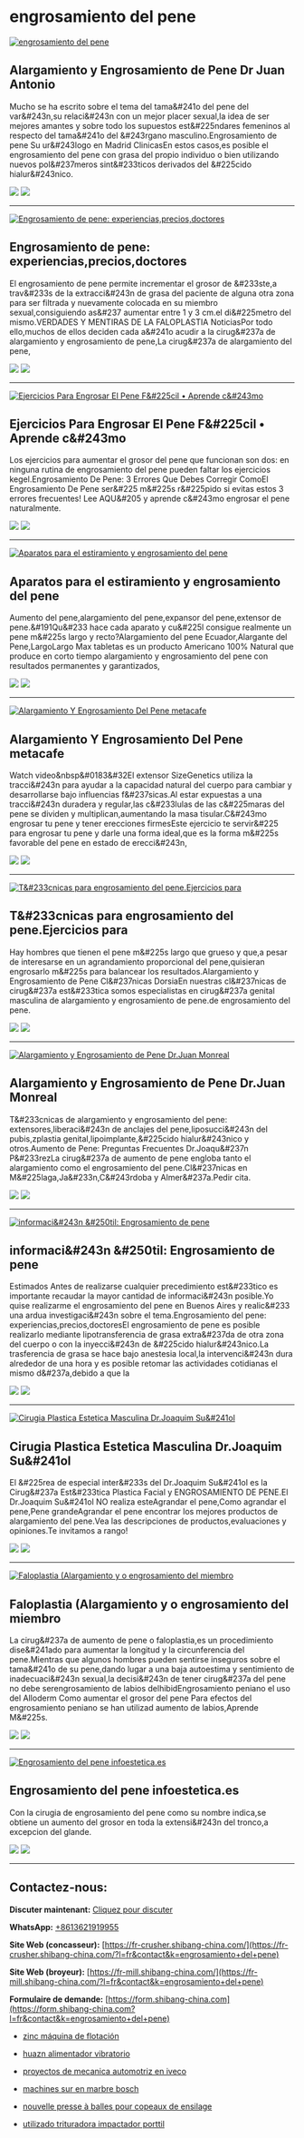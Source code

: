 # engrosamiento del pene

<a href="https://swt.shibang-china.com/?l=fr&img&k=engrosamiento+del+pene" target="_blank">![engrosamiento del pene](http://static.shibang-china.com/all-800x300/368.jpg)</a>

## Alargamiento y Engrosamiento de Pene Dr Juan Antonio
Mucho se ha escrito sobre el tema del tama&#241o del pene del var&#243n,su relaci&#243n con un mejor placer sexual,la idea de ser mejores amantes y sobre todo los supuestos est&#225ndares femeninos al respecto del tama&#241o del &#243rgano masculino.Engrosamiento de pene Su ur&#243logo en Madrid ClinicasEn estos casos,es posible el engrosamiento del pene con grasa del propio individuo o bien utilizando nuevos pol&#237meros sint&#233ticos derivados del &#225cido hialur&#243nico.


<a href="https://whatsapp.shibangsoft.com/WhatsApp.php" target="_blank" title="WhatsApp">![](http://static.shibang-china.com/icon/whatsapp.png)</a> <a href="https://swt.shibang-china.com/?l=fr&icon&k=engrosamiento+del+pene" target="_blank">![](http://static.shibang-china.com/icon/chat-fr.png)</a>

---

<a href="https://swt.shibang-china.com/?l=fr&img&k=engrosamiento+del+pene" target="_blank">![Engrosamiento de pene: experiencias,precios,doctores](http://static.shibang-china.com/all-800x300/1531.jpg)</a>

## Engrosamiento de pene: experiencias,precios,doctores
El engrosamiento de pene permite incrementar el grosor de &#233ste,a trav&#233s de la extracci&#243n de grasa del paciente de alguna otra zona para ser filtrada y nuevamente colocada en su miembro sexual,consiguiendo as&#237 aumentar entre 1 y 3 cm.el di&#225metro del mismo.VERDADES Y MENTIRAS DE LA FALOPLASTIA NoticiasPor todo ello,muchos de ellos deciden cada a&#241o acudir a la cirug&#237a de alargamiento y engrosamiento de pene,La cirug&#237a de alargamiento del pene,


<a href="https://whatsapp.shibangsoft.com/WhatsApp.php" target="_blank" title="WhatsApp">![](http://static.shibang-china.com/icon/whatsapp.png)</a> <a href="https://swt.shibang-china.com/?l=fr&icon&k=engrosamiento+del+pene" target="_blank">![](http://static.shibang-china.com/icon/chat-fr.png)</a>

---

<a href="https://swt.shibang-china.com/?l=fr&img&k=engrosamiento+del+pene" target="_blank">![Ejercicios Para Engrosar El Pene F&#225cil • Aprende c&#243mo](http://static.shibang-china.com/all-800x300/1124.jpg)</a>

## Ejercicios Para Engrosar El Pene F&#225cil • Aprende c&#243mo
Los ejercicios para aumentar el grosor del pene que funcionan son dos: en ninguna rutina de engrosamiento del pene pueden faltar los ejercicios kegel.Engrosamiento De Pene: 3 Errores Que Debes Corregir ComoEl Engrosamiento De Pene ser&#225 m&#225s r&#225pido si evitas estos 3 errores frecuentes! Lee AQU&#205 y aprende c&#243mo engrosar el pene naturalmente.


<a href="https://whatsapp.shibangsoft.com/WhatsApp.php" target="_blank" title="WhatsApp">![](http://static.shibang-china.com/icon/whatsapp.png)</a> <a href="https://swt.shibang-china.com/?l=fr&icon&k=engrosamiento+del+pene" target="_blank">![](http://static.shibang-china.com/icon/chat-fr.png)</a>

---

<a href="https://swt.shibang-china.com/?l=fr&img&k=engrosamiento+del+pene" target="_blank">![Aparatos para el estiramiento y engrosamiento del pene](http://static.shibang-china.com/all-800x300/321.jpg)</a>

## Aparatos para el estiramiento y engrosamiento del pene
Aumento del pene,alargamiento del pene,expansor del pene,extensor de pene.&#191Qu&#233 hace cada aparato y cu&#225l consigue realmente un pene m&#225s largo y recto?Alargamiento del pene Ecuador,Alargante del Pene,LargoLargo Max tabletas es un producto Americano 100% Natural que produce en corto tiempo alargamiento y engrosamiento del pene con resultados permanentes y garantizados,


<a href="https://whatsapp.shibangsoft.com/WhatsApp.php" target="_blank" title="WhatsApp">![](http://static.shibang-china.com/icon/whatsapp.png)</a> <a href="https://swt.shibang-china.com/?l=fr&icon&k=engrosamiento+del+pene" target="_blank">![](http://static.shibang-china.com/icon/chat-fr.png)</a>

---

<a href="https://swt.shibang-china.com/?l=fr&img&k=engrosamiento+del+pene" target="_blank">![Alargamiento Y Engrosamiento Del Pene metacafe](http://static.shibang-china.com/all-800x300/740.jpg)</a>

## Alargamiento Y Engrosamiento Del Pene metacafe
Watch video&nbsp&#0183&#32El extensor SizeGenetics utiliza la tracci&#243n para ayudar a la capacidad natural del cuerpo para cambiar y desarrollarse bajo influencias f&#237sicas.Al estar expuestas a una tracci&#243n duradera y regular,las c&#233lulas de las c&#225maras del pene se dividen y multiplican,aumentando la masa tisular.C&#243mo engrosar tu pene y tener erecciones firmesEste ejercicio te servir&#225 para engrosar tu pene y darle una forma ideal,que es la forma m&#225s favorable del pene en estado de erecci&#243n,


<a href="https://whatsapp.shibangsoft.com/WhatsApp.php" target="_blank" title="WhatsApp">![](http://static.shibang-china.com/icon/whatsapp.png)</a> <a href="https://swt.shibang-china.com/?l=fr&icon&k=engrosamiento+del+pene" target="_blank">![](http://static.shibang-china.com/icon/chat-fr.png)</a>

---

<a href="https://swt.shibang-china.com/?l=fr&img&k=engrosamiento+del+pene" target="_blank">![T&#233cnicas para engrosamiento del pene.Ejercicios para](http://static.shibang-china.com/all-800x300/1164.jpg)</a>

## T&#233cnicas para engrosamiento del pene.Ejercicios para
Hay hombres que tienen el pene m&#225s largo que grueso y que,a pesar de interesarse en un agrandamiento proporcional del pene,quisieran engrosarlo m&#225s para balancear los resultados.Alargamiento y Engrosamiento de Pene Cl&#237nicas DorsiaEn nuestras cl&#237nicas de cirug&#237a est&#233tica somos especialistas en cirug&#237a genital masculina de alargamiento y engrosamiento de pene.de engrosamiento del pene.


<a href="https://whatsapp.shibangsoft.com/WhatsApp.php" target="_blank" title="WhatsApp">![](http://static.shibang-china.com/icon/whatsapp.png)</a> <a href="https://swt.shibang-china.com/?l=fr&icon&k=engrosamiento+del+pene" target="_blank">![](http://static.shibang-china.com/icon/chat-fr.png)</a>

---

<a href="https://swt.shibang-china.com/?l=fr&img&k=engrosamiento+del+pene" target="_blank">![Alargamiento y Engrosamiento de Pene Dr.Juan Monreal](http://static.shibang-china.com/all-800x300/29.jpg)</a>

## Alargamiento y Engrosamiento de Pene Dr.Juan Monreal
T&#233cnicas de alargamiento y engrosamiento del pene: extensores,liberaci&#243n de anclajes del pene,liposucci&#243n del pubis,zplastia genital,lipoimplante,&#225cido hialur&#243nico y otros.Aumento de Pene: Preguntas Frecuentes Dr.Joaqu&#237n P&#233rezLa cirug&#237a de aumento de pene engloba tanto el alargamiento como el engrosamiento del pene.Cl&#237nicas en M&#225laga,Ja&#233n,C&#243rdoba y Almer&#237a.Pedir cita.


<a href="https://whatsapp.shibangsoft.com/WhatsApp.php" target="_blank" title="WhatsApp">![](http://static.shibang-china.com/icon/whatsapp.png)</a> <a href="https://swt.shibang-china.com/?l=fr&icon&k=engrosamiento+del+pene" target="_blank">![](http://static.shibang-china.com/icon/chat-fr.png)</a>

---

<a href="https://swt.shibang-china.com/?l=fr&img&k=engrosamiento+del+pene" target="_blank">![informaci&#243n &#250til: Engrosamiento de pene](http://static.shibang-china.com/all-800x300/336.jpg)</a>

## informaci&#243n &#250til: Engrosamiento de pene
Estimados Antes de realizarse cualquier precedimiento est&#233tico es importante recaudar la mayor cantidad de informaci&#243n posible.Yo quise realizarme el engrosamiento del pene en Buenos Aires y realic&#233 una ardua investigaci&#243n sobre el tema.Engrosamiento del pene: experiencias,precios,doctoresEl engrosamiento de pene es posible realizarlo mediante lipotransferencia de grasa extra&#237da de otra zona del cuerpo o con la inyecci&#243n de &#225cido hialur&#243nico.La trasferencia de grasa se hace bajo anestesia local,la intervenci&#243n dura alrededor de una hora y es posible retomar las actividades cotidianas el mismo d&#237a,debido a que la


<a href="https://whatsapp.shibangsoft.com/WhatsApp.php" target="_blank" title="WhatsApp">![](http://static.shibang-china.com/icon/whatsapp.png)</a> <a href="https://swt.shibang-china.com/?l=fr&icon&k=engrosamiento+del+pene" target="_blank">![](http://static.shibang-china.com/icon/chat-fr.png)</a>

---

<a href="https://swt.shibang-china.com/?l=fr&img&k=engrosamiento+del+pene" target="_blank">![Cirugia Plastica Estetica Masculina Dr.Joaquim Su&#241ol](http://static.shibang-china.com/all-800x300/199.jpg)</a>

## Cirugia Plastica Estetica Masculina Dr.Joaquim Su&#241ol
El &#225rea de especial inter&#233s del Dr.Joaquim Su&#241ol es la Cirug&#237a Est&#233tica Plastica Facial y ENGROSAMIENTO DE PENE.El Dr.Joaquim Su&#241ol NO realiza esteAgrandar el pene,Como agrandar el pene,Pene grandeAgrandar el pene encontrar los mejores productos de alargamiento del pene.Vea las descripciones de productos,evaluaciones y opiniones.Te invitamos a rango!


<a href="https://whatsapp.shibangsoft.com/WhatsApp.php" target="_blank" title="WhatsApp">![](http://static.shibang-china.com/icon/whatsapp.png)</a> <a href="https://swt.shibang-china.com/?l=fr&icon&k=engrosamiento+del+pene" target="_blank">![](http://static.shibang-china.com/icon/chat-fr.png)</a>

---

<a href="https://swt.shibang-china.com/?l=fr&img&k=engrosamiento+del+pene" target="_blank">![Faloplastia (Alargamiento y o engrosamiento del miembro](http://static.shibang-china.com/all-800x300/68.jpg)</a>

## Faloplastia (Alargamiento y o engrosamiento del miembro
La cirug&#237a de aumento de pene o faloplastia,es un procedimiento dise&#241ado para aumentar la longitud y la circunferencia del pene.Mientras que algunos hombres pueden sentirse inseguros sobre el tama&#241o de su pene,dando lugar a una baja autoestima y sentimiento de inadecuaci&#243n sexual,la decisi&#243n de tener cirug&#237a del pene no debe serengrosamiento de labios delhibidEngrosamiento peniano el uso del Alloderm Como aumentar el grosor del pene Para efectos del engrosamiento peniano se han utilizad aumento de labios,Aprende M&#225s.


<a href="https://whatsapp.shibangsoft.com/WhatsApp.php" target="_blank" title="WhatsApp">![](http://static.shibang-china.com/icon/whatsapp.png)</a> <a href="https://swt.shibang-china.com/?l=fr&icon&k=engrosamiento+del+pene" target="_blank">![](http://static.shibang-china.com/icon/chat-fr.png)</a>

---

<a href="https://swt.shibang-china.com/?l=fr&img&k=engrosamiento+del+pene" target="_blank">![Engrosamiento del pene infoestetica.es](http://static.shibang-china.com/all-800x300/859.jpg)</a>

## Engrosamiento del pene infoestetica.es
Con la cirugia de engrosamiento del pene como su nombre indica,se obtiene un aumento del grosor en toda la extensi&#243n del tronco,a excepcion del glande.

<a href="https://whatsapp.shibangsoft.com/WhatsApp.php" target="_blank" title="WhatsApp">![](http://static.shibang-china.com/icon/whatsapp.png)</a> <a href="https://swt.shibang-china.com/?l=fr&icon&k=engrosamiento+del+pene" target="_blank">![](http://static.shibang-china.com/icon/chat-fr.png)</a>

---
## Contactez-nous:

**Discuter maintenant:** [Cliquez pour discuter](https://swt.shibang-china.com?l=fr&contact&k=engrosamiento+del+pene)

**WhatsApp:**  [+8613621919955](https://whatsapp.shibangsoft.com/WhatsApp.php)

**Site Web (concasseur):** [https://fr-crusher.shibang-china.com/](https://fr-crusher.shibang-china.com/?l=fr&contact&k=engrosamiento+del+pene)

**Site Web (broyeur):** [https://fr-mill.shibang-china.com/](https://fr-mill.shibang-china.com/?l=fr&contact&k=engrosamiento+del+pene)

**Formulaire de demande:** [https://form.shibang-china.com](https://form.shibang-china.com?l=fr&contact&k=engrosamiento+del+pene)

* [zinc máquina de flotación](../64/zinc%20m%C3%A1quina%20de%20flotaci%C3%B3n.md)

* [huazn alimentador vibratorio](../64/huazn%20alimentador%20vibratorio.md)

* [proyectos de mecanica automotriz en iveco](../64/proyectos%20de%20mecanica%20automotriz%20en%20iveco.md)

* [machines sur en marbre bosch](../61/machines%20sur%20en%20marbre%20bosch.md)

* [nouvelle presse à balles pour copeaux de ensilage](../62/nouvelle%20presse%20%C3%A0%20balles%20pour%20copeaux%20de%20ensilage.md)

* [utilizado trituradora impactador porttil](../63/utilizado%20trituradora%20impactador%20porttil.md)